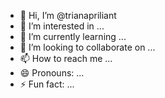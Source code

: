 - 👋 Hi, I’m @trianapriliant
- 👀 I’m interested in ...
- 🌱 I’m currently learning ...
- 💞️ I’m looking to collaborate on ...
- 📫 How to reach me ...
- 😄 Pronouns: ...
- ⚡ Fun fact: ...

<!---
trianapriliant/trianapriliant is a ✨ special ✨ repository because its `README.md` (this file) appears on your GitHub profile.
You can click the Preview link to take a look at your changes.
--->
